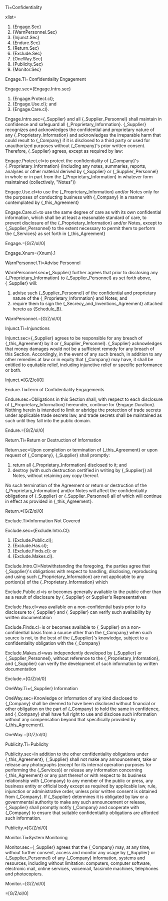 Ti=Confidentiality

xlist=<ol><li>{Engage.Sec}</li><li>{WarnPersonnel.Sec}</li><li>{Injunct.Sec}</li><li>{Endure.Sec}</li><li>{Return.Sec}</li><li>{Exclude.Sec}</li><li>{OneWay.Sec}</li><li>{Publicity.Sec}</li><li>{Monitor.Sec}</li></ol>

Engage.Ti=Confidentiality Engagement

Engage.sec={Engage.Intro.sec}<ol><li>{Engage.Protect.cl};</li><li>{Engage.Use.cl}; and</li><li>{Engage.Care.cl}.</li></ol>

Engage.Intro.sec={_Supplier} and all {_Supplier_Personnel} shall maintain in confidence and safeguard all {_Proprietary_Information}.  {_Supplier} recognizes and acknowledges the confidential and proprietary nature of any {_Proprietary_Information} and acknowledges the irreparable harm that could result to {_Company} if it is disclosed to a third party or used for unauthorized purposes without {_Company}'s prior written consent. Therefore, {_Supplier} agrees, except as required by law: 

Engage.Protect.cl=to protect the confidentiality of {_Company}'s {_Proprietary_Information} (including any notes, summaries, reports, analyses or other material derived by {_Supplier} or {_Supplier_Personnel} in whole or in part from the {_Proprietary_Information} in whatever form maintained (collectively, "Notes"))

Engage.Use.cl=to use the {_Proprietary_Information} and/or Notes only for the purposes of conducting business with {_Company} in a manner contemplated by {_this_Agreement}

Engage.Care.cl=to use the same degree of care as with its own confidential information, which shall be at least a reasonable standard of care, to prevent disclosure of the {_Proprietary_Information} and/or Notes, except to {_Supplier_Personnel} to the extent necessary to permit them to perform the {_Services} as set forth in {_this_Agreement}

Engage.=[G/Z/ol/0]

Engage.Xnum={Xnum}.1

WarnPersonnel.Ti=Advise Personnel

WarnPersonnel.sec={_Supplier} further agrees that prior to disclosing any {_Proprietary_Information} to {_Supplier_Personnel} as set forth above, {_Supplier} will: <ol><li>advise such {_Supplier_Personnel} of the confidential and proprietary nature of the {_Proprietary_Information} and Notes; and</li><li>require them to sign the {_Secrecy_and_Inventions_Agreement} attached hereto as {Schedule_B}.</li></ol>

WarnPersonnel.=[G/Z/ol/0]

Injunct.Ti=Injunctions

Injunct.sec={_Supplier} agrees to be responsible for any breach of {_this_Agreement} by it or {_Supplier_Personnel}. {_Supplier} acknowledges that money damages would not be a sufficient remedy for any breach of this Section. Accordingly, in the event of any such breach, in addition to any other remedies at law or in equity that {_Company} may have, it shall be entitled to equitable relief, including injunctive relief or specific performance or both.

Injunct.=[G/Z/ol/0]

Endure.Ti=Term of Confidentiality Engagements

Endure.sec=Obligations in this Section shall, with respect to each disclosure of {_Proprietary_Information} hereunder, continue for {Engage.Duration}. Nothing herein is intended to limit or abridge the protection of trade secrets under applicable trade secrets law, and trade secrets shall be maintained as such until they fall into the public domain.

Endure.=[G/Z/ol/0]

Return.Ti=Return or Destruction of Information

Return.sec=Upon completion or termination of {_this_Agreement} or upon request of {_Company}, {_Supplier} shall promptly: <ol><li>return all {_Proprietary_Information} disclosed to it; and</li><li>destroy (with such destruction certified in writing by {_Supplier}) all Notes, without retaining any copy thereof.</li></ol> No such termination of the Agreement or return or destruction of the {_Proprietary_Information} and/or Notes will affect the confidentiality obligations of {_Supplier} or {_Supplier_Personnel} all of which will continue in effect as provided in {_this_Agreement}.

Return.=[G/Z/ol/0]

Exclude.Ti=Information Not Covered

Exclude.sec={Exclude.Intro.Cl}: <ol><li>{Exclude.Public.cl};</li><li>{Exclude.Has.cl};</li><li>{Exclude.Finds.cl}: or</li><li>{Exclude.Makes.cl}.</li></ol>

Exclude.Intro.Cl=Notwithstanding the foregoing, the parties agree that {_Supplier}'s obligations with respect to handling, disclosing, reproducing and using such {_Proprietary_Information} are not applicable to any portion(s) of the {_Proprietary_Information} which

Exclude.Public.cl=is or becomes generally available to the public other than as a result of disclosure by {_Supplier} or Supplier's Representatives

Exclude.Has.cl=was available on a non-confidential basis prior to its disclosure to {_Supplier} and {_Supplier} can verify such availability by written documentation

Exclude.Finds.cl=is or becomes available to {_Supplier} on a non-confidential basis from a source other than the {_Company} when such source is not, to the best of the {_Supplier}'s knowledge, subject to a confidentiality obligation with the {_Company}

Exclude.Makes.cl=was independently developed by {_Supplier} or {_Supplier_Personnel}, without reference to the {_Proprietary_Information}, and {_Supplier} can verify the development of such information by written documentation

Exclude.=[G/Z/ol/0]


OneWay.Ti={_Supplier} Information

OneWay.sec=Knowledge or information of any kind disclosed to {_Company} shall be deemed to have been disclosed without financial or other obligation on the part of {_Company} to hold the same in confidence, and {_Company} shall have full right to use and disclose such information without any compensation beyond that specifically provided by {_this_Agreement}.

OneWay.=[G/Z/ol/0]


Publicity.Ti=Publicity

Publicity.sec=In addition to the other confidentiality obligations under {_this_Agreement}, {_Supplier} shall not make any announcement, take or release any photographs (except for its internal operation purposes for performing the {_Services}) or release any information concerning {_this_Agreement} or any part thereof or with respect to its business relationship with {_Company} to any member of the public or press, any business entity or official body except as required by applicable law, rule, injunction or administrative order, unless prior written consent is obtained from {_Company}. If {_Supplier} determines it is obligated by law or a governmental authority to make any such announcement or release, {_Supplier} shall promptly notify {_Company} and cooperate with {_Company} to ensure that suitable confidentiality obligations are afforded such information.

Publicity.=[G/Z/ol/0]

Monitor.Ti=System Monitoring

Monitor.sec={_Supplier} agrees that the {_Company} may, at any time, without further consent, access and monitor any usage by {_Supplier} or {_Supplier_Personnel} of any {_Company} information, systems and resources, including without limitation: computers, computer software, electronic mail, online services, voicemail, facsimile machines, telephones and photocopiers.

Monitor.=[G/Z/ol/0]
  
=[G/Z/ol/0]
